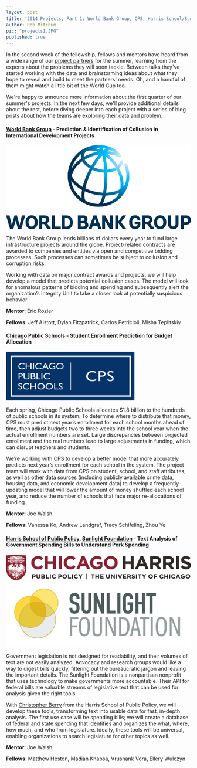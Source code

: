 ```yaml
---
layout: post
title: '2014 Projects, Part 1: World Bank Group, CPS, Harris School/Sunlight Foundation'
author: Rob Mitchum
pic: "projects1.JPG"
published: true
---
```


In the second week of the fellowship, fellows and mentors have heard from a wide range of our <a href="/projects">project partners</a> for the summer, learning from the experts about the problems they will soon tackle. Between talks,they've started working with the data and brainstorming ideas about what they hope to reveal and build to meet the partners' needs. Oh, and a handful of them might watch a little bit of the World Cup too.

We're happy to announce more information about the first quarter of our summer's projects. In the next few days, we'll provide additional details about the rest, before diving deeper into each project with a series of blog posts about how the teams are exploring their data and problem. 

<h4><a href="http://www.worldbank.org/">World Bank Group</a> - Prediction & Identification of Collusion in International Development Projects</h4>
<p></p>
<img src="/img/partners/world-bank.jpg">

The World Bank Group lends billions of dollars every year to fund large infrastructure projects around the globe. Project-related contracts are awarded to companies and entities via open and competitive bidding processes. Such processes can sometimes be subject to collusion and corruption risks.

Working with data on major contract awards and projects, we will help develop a model that predicts potential collusion cases. The model will look for anomalous patterns of bidding and spending and subsequently alert the organization’s Integrity Unit to take a closer look at potentially suspicious behavior.

**Mentor**: Eric Rozier

**Fellows**: Jeff Alstott, Dylan Fitzpatrick, Carlos Petricioli, Misha Teplitskiy

<h4><a href="http://www.cps.edu/">Chicago Public Schools</a> - Student Enrollment Prediction for Budget Allocation</h4>
<p></p>
<img src="/img/partners/cps.png">

Each spring, Chicago Public Schools allocates $1.8 billion to the hundreds of public schools in its system. To determine where to distribute that money, CPS must predict next year’s enrollment for each school months ahead of time, then adjust budgets two to three weeks into the school year when the actual enrollment numbers are set. Large discrepancies between projected enrollment and the real numbers lead to large adjustments in funding, which can disrupt teachers and students.

We’re working with CPS to develop a better model that more accurately predicts next year’s enrollment for each school in the system. The project team will work with data from CPS on student, school, and staff attributes, as well as other data sources (including publicly available crime data, housing data, and economic development data) to develop a frequently-updating model that will lower the amount of money shuffled each school year, and reduce the number of schools that face major re-allocations of funding.

**Mentor**: Joe Walsh

**Fellows**: Vanessa Ko, Andrew Landgraf, Tracy Schifeling, Zhou Ye

<h4><a href="http://harrisschool.uchicago.edu/">Harris School of Public Policy</a>, <a href="http://sunlightfoundation.com/">Sunlight Foundation</a> - Text Analysis of Government Spending Bills to Understand Pork Spending</h4>
<p></p>
<img src="/img/partners/harris.png">
<img src="/img/partners/sunlight.png">

Government legislation is not designed for readability, and their volumes of text are not easily analyzed. Advocacy and research groups would like a way to digest bills quickly, filtering out the bureaucratic jargon and leaving the important details. The Sunlight Foundation is a nonpartisan nonprofit that uses technology to make governments more accountable. Their API for federal bills are valuable streams of legislative text that can be used for analysis given the right tools.

With <a href="http://harrisschool.uchicago.edu/directory/faculty/christopher_berry">Christopher Berry</a> from the Harris School of Public Policy, we will develop these tools, transforming text into usable data for fast, in-depth analysis. The first use case will be spending bills; we will create a database of federal and state spending that identifies and organizes the what, where, how much, and who from legislature. Ideally, these tools will be universal, enabling organizations to search legislature for other topics as well.

**Mentor**: Joe Walsh

**Fellows**: Matthew Heston, Madian Khabsa, Vrushank Vora, Ellery Wulczyn
